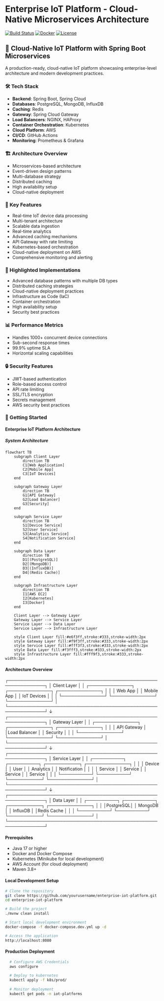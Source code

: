 # Enterprise IoT Platform - Cloud-Native Microservices Architecture

[![Build Status](https://github.com/yourusername/enterprise-iot-platform/workflows/Build/badge.svg)](https://github.com/yourusername/enterprise-iot-platform/actions)
[![Docker](https://img.shields.io/docker/pulls/yourusername/iot-platform)](https://hub.docker.com/r/yourusername/iot-platform)
[![License](https://img.shields.io/badge/License-MIT-blue.svg)](LICENSE)

## 🚀 Cloud-Native IoT Platform with Spring Boot Microservices

A production-ready, cloud-native IoT platform showcasing enterprise-level architecture and modern development practices.

### 🛠️ Tech Stack
- **Backend**: Spring Boot, Spring Cloud
- **Databases**: PostgreSQL, MongoDB, InfluxDB
- **Caching**: Redis
- **Gateway**: Spring Cloud Gateway
- **Load Balancers**: NGINX, HAProxy
- **Container Orchestration**: Kubernetes
- **Cloud Platform**: AWS
- **CI/CD**: GitHub Actions
- **Monitoring**: Prometheus & Grafana

### 🏗️ Architecture Overview
- Microservices-based architecture
- Event-driven design patterns
- Multi-database strategy
- Distributed caching
- High availability setup
- Cloud-native deployment

### 🔑 Key Features
- Real-time IoT device data processing
- Multi-tenant architecture
- Scalable data ingestion
- Real-time analytics
- Advanced caching mechanisms
- API Gateway with rate limiting
- Kubernetes-based orchestration
- Cloud-native deployment on AWS
- Comprehensive monitoring and alerting

### 🌟 Highlighted Implementations
- Advanced database patterns with multiple DB types
- Distributed caching strategies
- Cloud-native deployment practices
- Infrastructure as Code (IaC)
- Container orchestration
- High availability setup
- Security best practices

### 📊 Performance Metrics
- Handles 1000+ concurrent device connections
- Sub-second response times
- 99.9% uptime SLA
- Horizontal scaling capabilities

### 🔒 Security Features
- JWT-based authentication
- Role-based access control
- API rate limiting
- SSL/TLS encryption
- Secrets management
- AWS security best practices

### 🚀 Getting Started

#### Enterprise IoT Platform Architecture

##### System Architecture
```mermaid
flowchart TB
    subgraph Client Layer
        direction TB
        C1[Web Application]
        C2[Mobile App]
        C3[IoT Devices]
    end

    subgraph Gateway Layer
        direction TB
        G1[API Gateway]
        G2[Load Balancer]
        G3[Security]
    end

    subgraph Service Layer
        direction TB
        S1[Device Service]
        S2[User Service]
        S3[Analytics Service]
        S4[Notification Service]
    end

    subgraph Data Layer
        direction TB
        D1[(PostgreSQL)]
        D2[(MongoDB)]
        D3[(InfluxDB)]
        D4[(Redis Cache)]
    end

    subgraph Infrastructure Layer
        direction TB
        I1[AWS EC2]
        I2[Kubernetes]
        I3[Docker]
    end

    Client Layer --> Gateway Layer
    Gateway Layer --> Service Layer
    Service Layer --> Data Layer
    Service Layer --> Infrastructure Layer

    style Client Layer fill:#e6f3ff,stroke:#333,stroke-width:2px
    style Gateway Layer fill:#f9f3ff,stroke:#333,stroke-width:2px
    style Service Layer fill:#fff3f3,stroke:#333,stroke-width:2px
    style Data Layer fill:#f3fff3,stroke:#333,stroke-width:2px
    style Infrastructure Layer fill:#fff9f3,stroke:#333,stroke-width:2px
```
#### Architecture Overview
┌──────────────────────────────────────────────────────────────┐
│                      Client Layer                            │
│  ┌──────────────┐   ┌──────────────┐   ┌──────────────┐    │
│  │ Web App      │   │ Mobile App   │   │ IoT Devices  │    │
│  └──────────────┘   └──────────────┘   └──────────────┘    │
└──────────────────────────────────────────────────────────────┘
↓
┌──────────────────────────────────────────────────────────────┐
│                      Gateway Layer                           │
│  ┌──────────────┐   ┌──────────────┐   ┌──────────────┐    │
│  │ API Gateway  │   │Load Balancer │   │   Security   │    │
│  └──────────────┘   └──────────────┘   └──────────────┘    │
└──────────────────────────────────────────────────────────────┘
↓
┌──────────────────────────────────────────────────────────────┐
│                     Service Layer                            │
│  ┌──────────┐ ┌──────────┐ ┌───────────┐ ┌──────────────┐  │
│  │  Device  │ │  User    │ │ Analytics │ │ Notification │  │
│  │ Service  │ │ Service  │ │  Service  │ │   Service   │  │
│  └──────────┘ └──────────┘ └───────────┘ └──────────────┘  │
└──────────────────────────────────────────────────────────────┘
↓
┌──────────────────────────────────────────────────────────────┐
│                      Data Layer                              │
│  ┌──────────┐ ┌──────────┐ ┌───────────┐ ┌──────────────┐  │
│  │PostgreSQL│ │ MongoDB  │ │ InfluxDB  │ │Redis Cache   │  │
│  └──────────┘ └──────────┘ └───────────┘ └──────────────┘  │
└──────────────────────────────────────────────────────────────┘
#### Prerequisites
- Java 17 or higher
- Docker and Docker Compose
- Kubernetes (Minikube for local development)
- AWS Account (for cloud deployment)
- Maven 3.8+

#### Local Development Setup
```bash
# Clone the repository
git clone https://github.com/yourusername/enterprise-iot-platform.git
cd enterprise-iot-platform

# Build the project
./mvnw clean install

# Start local development environment
docker-compose -f docker-compose.dev.yml up -d

# Access the application
http://localhost:8080
```
#### Production Deployment
```bash
  # Configure AWS Credentials
  aws configure
  
  # Deploy to kubernetes
  kubectl apply -f k8s/prod/
  
  # Monitor deployment
  kubectl get pods -n iot-platforms
```

